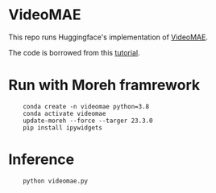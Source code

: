 # VideoMAE

This repo runs Huggingface's implementation of [VideoMAE](https://huggingface.co/docs/transformers/model_doc/videomae).

The code is borrowed from this [tutorial](https://github.com/NielsRogge/Transformers-Tutorials/tree/master/VideoMAE).

# Run with Moreh framrework
        conda create -n videomae python=3.8
        conda activate videomae
        update-moreh --force --targer 23.3.0
        pip install ipywidgets

# Inference
        python videomae.py
